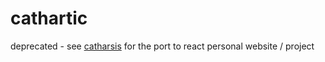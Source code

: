 # cathartic
deprecated - see [catharsis](https://github.com/jimmydagumjr/catharsis) for the port to react
personal website / project
